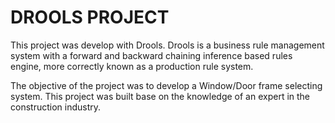 
DROOLS PROJECT
===============================

This project was develop with Drools.
Drools is a business rule management system with a forward and backward chaining inference based rules engine, more correctly known as a production rule system.  

The objective of the project was to develop a Window/Door frame selecting system.
This project was built base on the knowledge of an expert in the construction industry.



